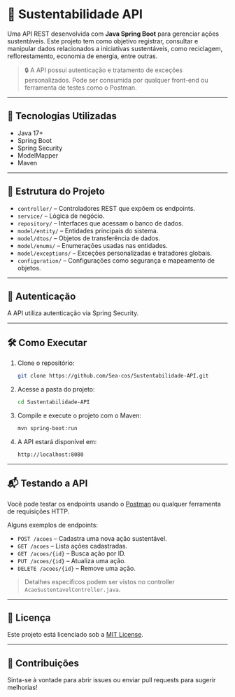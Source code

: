 
# 🌱 Sustentabilidade API

Uma API REST desenvolvida com **Java Spring Boot** para gerenciar ações sustentáveis. Este projeto tem como objetivo registrar, consultar e manipular dados relacionados a iniciativas sustentáveis, como reciclagem, reflorestamento, economia de energia, entre outras.

> 🔒 A API possui autenticação e tratamento de exceções personalizados. Pode ser consumida por qualquer front-end ou ferramenta de testes como o Postman.

---

## 🚀 Tecnologias Utilizadas

- Java 17+
- Spring Boot
- Spring Security
- ModelMapper
- Maven

---

## 📁 Estrutura do Projeto

- `controller/` – Controladores REST que expõem os endpoints.
- `service/` – Lógica de negócio.
- `repository/` – Interfaces que acessam o banco de dados.
- `model/entity/` – Entidades principais do sistema.
- `model/dtos/` – Objetos de transferência de dados.
- `model/enums/` – Enumerações usadas nas entidades.
- `model/exceptions/` – Exceções personalizadas e tratadores globais.
- `configuration/` – Configurações como segurança e mapeamento de objetos.

---

## 🔐 Autenticação

A API utiliza autenticação via Spring Security.

---

## 🛠️ Como Executar

1. Clone o repositório:
   ```bash
   git clone https://github.com/Sea-cos/Sustentabilidade-API.git
   ```

2. Acesse a pasta do projeto:
   ```bash
   cd Sustentabilidade-API
   ```

3. Compile e execute o projeto com o Maven:
   ```bash
   mvn spring-boot:run
   ```

4. A API estará disponível em:
   ```
   http://localhost:8080
   ```

---

## 📬 Testando a API

Você pode testar os endpoints usando o [Postman](https://www.postman.com/) ou qualquer ferramenta de requisições HTTP.

Alguns exemplos de endpoints:

- `POST /acoes` – Cadastra uma nova ação sustentável.
- `GET /acoes` – Lista ações cadastradas.
- `GET /acoes/{id}` – Busca ação por ID.
- `PUT /acoes/{id}` – Atualiza uma ação.
- `DELETE /acoes/{id}` – Remove uma ação.

> Detalhes específicos podem ser vistos no controller `AcaoSustentavelController.java`.

---

## 📄 Licença

Este projeto está licenciado sob a [MIT License](LICENSE).

---

## 🤝 Contribuições

Sinta-se à vontade para abrir issues ou enviar pull requests para sugerir melhorias!
